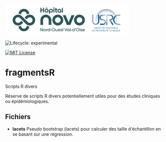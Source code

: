 ![USRC](novo_usrc.png)

<!-- badges: start -->

![Lifecycle: experimental](https://img.shields.io/badge/lifecycle-experimental-orange.svg)

[![MIT License](https://img.shields.io/badge/License-MIT-green.svg)](https://choosealicense.com/licenses/mit/)

<!-- badges: end -->

# fragmentsR
Scripts R divers


Réserve de scripts R divers potentiellement utiles pour des études cliniques ou épidémiologiques. 


## Fichiers

- **lacets** Pseudo bootstrap (lacets) pour calculer des taille d'échantillon en se basant sur une régression.
